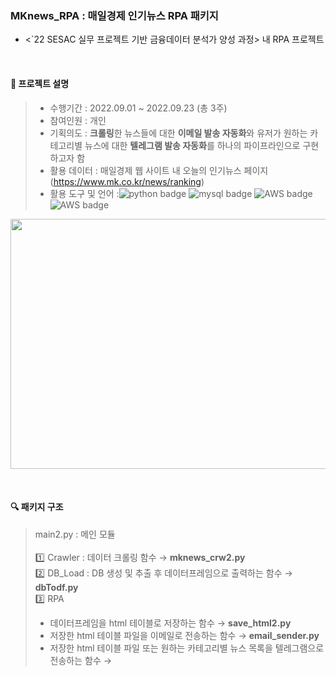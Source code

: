 ### MKnews_RPA : 매일경제 인기뉴스 RPA 패키지
-  <`22 SESAC 실무 프로젝트 기반 금융데이터 분석가 양성 과정> 내 RPA 프로젝트
<br>

#### :newspaper: 프로젝트 설명
> - 수행기간 : 2022.09.01 ~ 2022.09.23 (총 3주) <br>
> - 참여인원 : 개인 <br>
> - 기획의도 : **크롤링**한 뉴스들에 대한 **이메일 발송 자동화**와 유저가 원하는 카테고리별 뉴스에 대한 **텔레그램 발송 자동화**를 하나의 파이프라인으로 구현하고자 함 <br>
> - 활용 데이터 : 매일경제 웹 사이트 내 오늘의 인기뉴스 페이지 (https://www.mk.co.kr/news/ranking)
> - 활용 도구 및 언어 :![python badge](https://img.shields.io/badge/-Python-%23F7DF1E?style=plastic-square&logo=Python&logoColor=ffdd54&color=3776AB) ![mysql badge](https://img.shields.io/badge/-%20MySQL-%23F7DF1E?style=plastic-square&logo=mysql&logoColor=white&color=0F3460) ![AWS badge](https://img.shields.io/badge/-%20AWS%20ec2-%23F7DF1E?style=plastic-square&logo=amazonaws&logoColor=EF5B0C&color=FEF9A7) ![AWS badge](https://img.shields.io/badge/-%20AWS%20RDS-%23F7DF1E?style=plastic-square&logo=amazonaws&logoColor=EF5B0C&color=FEF9A7)
<p align="center">
<img src="https://user-images.githubusercontent.com/68022088/220157056-c146c785-823b-4b1c-8e6b-a387e3ff2595.png"  width="600" height="400" />
</p>
<br>

#### :mag: 패키지 구조
> main2.py : 메인 모듈<br><br>
> :one: Crawler : 데이터 크롤링 함수 &rightarrow; **mknews_crw2.py** <br>
> :two: DB_Load : DB 생성 및 추출 후 데이터프레임으로 출력하는 함수 &rightarrow; **dbTodf.py** <br>
> :three: RPA 
> - 데이터프레임을 html 테이블로 저장하는 함수 &rightarrow; **save_html2.py**
> - 저장한 html 테이블 파일을 이메일로 전송하는 함수 &rightarrow; **email_sender.py**
> - 저장한 html 테이블 파일 또는 원하는 카테고리별 뉴스 목록을 텔레그램으로 전송하는 함수 &rightarrow;
